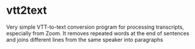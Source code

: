 # vtt2text #

Very simple VTT-to-text conversion program for processing transcripts, especially from Zoom. It removes repeated words at the end of sentences and joins different lines from the same speaker into paragraphs
